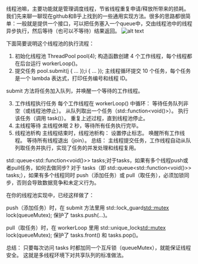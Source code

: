 线程池嘛，主要功能就是管理调度线程，节省线程重复申请/释放所带来的损耗。我们先来聊一聊现在github和B乎上找到的一些通用实现方法。很多的思路都很简单：一般就是提供一个接口，可以把任务塞入一个queue中，交由线程池中的线程异步执行，然后等待（也可以不等待）结果返回。
![alt text](image.png)

下面简要说明这个线程池的执行流程：

1. 初始化线程池
ThreadPool pool(4);
构造函数创建 4 个工作线程，每个线程都在后台运行 workerLoop()。
2. 提交任务
pool.submit([i]() { ... });i { ... });
主线程循环提交 10 个任务，每个任务是一个 lambda 表达式，打印任务编号和线程 ID。

submit 方法将任务加入队列，并唤醒一个等待的工作线程。

3. 工作线程执行任务
每个工作线程在 workerLoop() 中循环：
等待任务队列非空（或线程池停止）。
从队列取出一个任务（std::function<void()>）。
执行该任务（调用 task()）。
重复上述过程，直到线程池停止。
4. 主线程等待
主线程休眠 2 秒，等待所有任务执行完毕。
5. 线程池析构
主线程结束时，线程池析构：
设置停止标志。
唤醒所有工作线程。
等待所有线程退出（join）。
总结：
主线程提交任务，工作线程自动从队列取任务并执行，实现了任务的并发处理和线程复用。


std::queue<std::function<void()>> tasks;对于tasks，如果有多个线程push或者pull任务，如何去做同步?
对于 tasks（即 std::queue<std::function<void()>> tasks;），如果有多个线程同时 push（添加任务）或 pull（取任务），必须加锁同步，否则会导致数据竞争和未定义行为。

在你的线程池实现中，已经这样做了：

push（添加任务）时，在 submit 方法里用
std::lock_guard<std::mutex> lock(queueMutex);
保护了 tasks.push(...)。

pull（取任务）时，在 workerLoop 里用
std::unique_lock<std::mutex> lock(queueMutex);
保护了 tasks.front() 和 tasks.pop()。

总结：
只要每次访问 tasks 时都加同一个互斥锁（queueMutex），就能保证线程安全。
这就是多线程环境下对共享队列的标准做法。